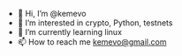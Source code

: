 - 👋 Hi, I’m @kemevo
- 👀 I’m interested in crypto, Python, testnets
- 🌱 I’m currently learning linux
- 📫 How to reach me kemevo@gmail.com

<!---
kemevo/kemevo is a ✨ special ✨ repository because its `README.md` (this file) appears on your GitHub profile.
You can click the Preview link to take a look at your changes.
--->
